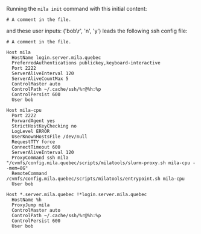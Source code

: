 Running the `mila init` command with this initial content:

```
# A comment in the file.

```

and these user inputs: ('bob\r', 'n', 'y')
leads the following ssh config file:

```
# A comment in the file.

Host mila
  HostName login.server.mila.quebec
  PreferredAuthentications publickey,keyboard-interactive
  Port 2222
  ServerAliveInterval 120
  ServerAliveCountMax 5
  ControlMaster auto
  ControlPath ~/.cache/ssh/%r@%h:%p
  ControlPersist 600
  User bob

Host mila-cpu
  Port 2222
  ForwardAgent yes
  StrictHostKeyChecking no
  LogLevel ERROR
  UserKnownHostsFile /dev/null
  RequestTTY force
  ConnectTimeout 600
  ServerAliveInterval 120
  ProxyCommand ssh mila "/cvmfs/config.mila.quebec/scripts/milatools/slurm-proxy.sh mila-cpu --mem=8G"
  RemoteCommand /cvmfs/config.mila.quebec/scripts/milatools/entrypoint.sh mila-cpu
  User bob

Host *.server.mila.quebec !*login.server.mila.quebec
  HostName %h
  ProxyJump mila
  ControlMaster auto
  ControlPath ~/.cache/ssh/%r@%h:%p
  ControlPersist 600
  User bob
```
